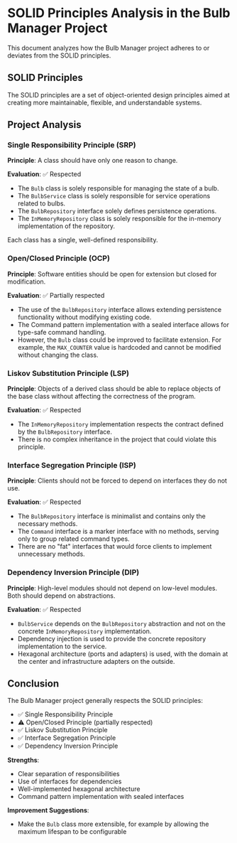 # SOLID Principles Analysis in the Bulb Manager Project

This document analyzes how the Bulb Manager project adheres to or deviates from the SOLID principles.

## SOLID Principles

The SOLID principles are a set of object-oriented design principles aimed at creating more maintainable, flexible, and understandable systems.

## Project Analysis

### Single Responsibility Principle (SRP)
**Principle**: A class should have only one reason to change.

**Evaluation**: ✅ Respected

- The `Bulb` class is solely responsible for managing the state of a bulb.
- The `BulbService` class is solely responsible for service operations related to bulbs.
- The `BulbRepository` interface solely defines persistence operations.
- The `InMemoryRepository` class is solely responsible for the in-memory implementation of the repository.

Each class has a single, well-defined responsibility.

### Open/Closed Principle (OCP)
**Principle**: Software entities should be open for extension but closed for modification.

**Evaluation**: ✅ Partially respected

- The use of the `BulbRepository` interface allows extending persistence functionality without modifying existing code.
- The Command pattern implementation with a sealed interface allows for type-safe command handling.
- However, the `Bulb` class could be improved to facilitate extension. For example, the `MAX_COUNTER` value is hardcoded and cannot be modified without changing the class.

### Liskov Substitution Principle (LSP)
**Principle**: Objects of a derived class should be able to replace objects of the base class without affecting the correctness of the program.

**Evaluation**: ✅ Respected

- The `InMemoryRepository` implementation respects the contract defined by the `BulbRepository` interface.
- There is no complex inheritance in the project that could violate this principle.

### Interface Segregation Principle (ISP)
**Principle**: Clients should not be forced to depend on interfaces they do not use.

**Evaluation**: ✅ Respected

- The `BulbRepository` interface is minimalist and contains only the necessary methods.
- The `Command` interface is a marker interface with no methods, serving only to group related command types.
- There are no "fat" interfaces that would force clients to implement unnecessary methods.

### Dependency Inversion Principle (DIP)
**Principle**: High-level modules should not depend on low-level modules. Both should depend on abstractions.

**Evaluation**: ✅ Respected

- `BulbService` depends on the `BulbRepository` abstraction and not on the concrete `InMemoryRepository` implementation.
- Dependency injection is used to provide the concrete repository implementation to the service.
- Hexagonal architecture (ports and adapters) is used, with the domain at the center and infrastructure adapters on the outside.

## Conclusion

The Bulb Manager project generally respects the SOLID principles:

- ✅ Single Responsibility Principle
- ⚠️ Open/Closed Principle (partially respected)
- ✅ Liskov Substitution Principle
- ✅ Interface Segregation Principle
- ✅ Dependency Inversion Principle

**Strengths**:
- Clear separation of responsibilities
- Use of interfaces for dependencies
- Well-implemented hexagonal architecture
- Command pattern implementation with sealed interfaces

**Improvement Suggestions**:
- Make the `Bulb` class more extensible, for example by allowing the maximum lifespan to be configurable
